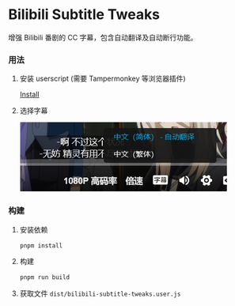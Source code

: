 # Bilibili Subtitle Tweaks

增强 Bilibili 番剧的 CC 字幕，包含自动翻译及自动断行功能。

### 用法

1. 安装 userscript (需要 Tampermonkey 等浏览器插件)

   [Install](https://github.com/Kr328/bilibili-subtitle-tweaks/releases/latest/download/bilibili-subtitle-tweaks.user.js)

2. 选择字幕

   ![Transformed Subtitle](./imgs/transformed-subtitle.png)

### 构建

1. 安装依赖
   ```bash
   pnpm install
   ```

2. 构建
   ```bash
   pnpm run build
   ```

3. 获取文件 `dist/bilibili-subtitle-tweaks.user.js`